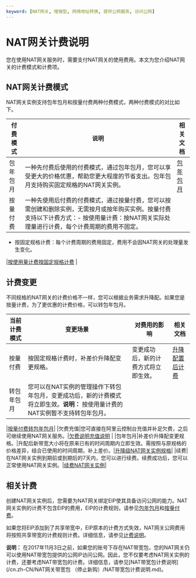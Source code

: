 ```yaml
---
keyword: [NAT网关, 增强型, 网络地址转换, 提供公网服务, 访问公网]
---
```


# NAT网关计费说明

您在使用NAT网关服务时，需要支付NAT网关的使用费用。本文为您介绍NAT网关的计费模式和计费项。

## NAT网关计费模式

NAT网关实例支持包年包月和按量付费两种付费模式，两种付费模式的对比如下。

|付费模式|说明|相关文档|
|----|--|----|
|包年包月|一种先付费后使用的付费模式，通过包年包月，您可以享受更大的价格优惠，帮助您更大程度的节省支出。包年包月支持购买固定规格的NAT网关实例。|[包年包月](/cn.zh-CN/购买指南/包年包月.md)|
|按量付费|一种先使用后付费的付费模式，通过按量付费，您可以按需创建和删除实例，无需按月或按年购买实例。按量付费支持以下计费方式：-   按使用量计费：按NAT网关实际处理量进行计费，每个计费周期的费用不固定。
-   按固定规格计费：每个计费周期的费用固定，费用不会因NAT网关的处理量发生变化。

|[按使用量计费](/cn.zh-CN/购买指南/按量付费.md)[按固定规格计费](t16029.md#section_dzk_6u6_9e9) |

## 计费变更

不同规格的NAT网关的计费价格不一样，您可以根据业务需求升降配。如果您是按量计费，为了更优惠的计费价格，可以转包年包月。

|当前计费模式|变更场景|对费用的影响|相关文档|
|------|----|------|----|
|按量付费|按固定规格计费时，补差价升降配变更规格。|变更成功后，新的计费方式将立即生效。|[升降配置后计费](/cn.zh-CN/购买指南/按量付费.md)|
|转包年包月|您可以在NAT实例的管理操作下转包年包月，变更成功后，新的计费模式将立即生效。**说明：** 按使用量计费的NAT实例暂不支持转包年包月。

|[按量付费转包年包月](/cn.zh-CN/购买指南/按量付费.md)|
|欠费充值|您可直接在阿里云控制台充值并补足欠费，之后可继续使用NAT网关服务。|[欠费说明](/cn.zh-CN/购买指南/按量付费.md)[充值说明](t16029.md#section_qd8_3t2_nf4) |
|包年包月|补差价升降配变更规格。|升配后新带宽大小将在原来已有的时间周期内立即生效。需按照与原规格的价格差异，结合已使用的时间周期，补上差价。|[升降级NAT网关实例规格](/cn.zh-CN/购买指南/包年包月.mdsection_jbi_g7j_wc1)|
|续费|在NAT网关实例到期前或到期后的7天内，您可以进行续费。续费成功后，您可以正常使用NAT网关实例。|[续费NAT网关实例](/cn.zh-CN/购买指南/包年包月.mdsection_bml_m6z_ayh)|

## 相关计费

创建NAT网关实例后，您需要为NAT网关绑定EIP使其具备访问公网的能力。NAT网关实例的计费不包含EIP的费用，EIP的计费规则，请参见[包年包月](/cn.zh-CN/产品定价/包年包月.md)和[按量付费](/cn.zh-CN/产品定价/按量计费.md)。

如果您将EIP添加到了共享带宽中，EIP原本的计费方式失效，NAT网关公网费用将按照共享带宽的计费规则计费。详细信息，请参见[计费说明](/cn.zh-CN/产品定价/包年包月.md)。

**说明：** 在2017年11月3日之前，如果您的账号下存在NAT带宽包，您的NAT网关仍可以使用NAT带宽包提供的公网IP访问公网。因此，您不仅要考虑NAT网关实例的计费，还要考虑NAT带宽包的计费。详细信息，请参见[NAT带宽包计费说明](/cn.zh-CN/NAT网关带宽包 （停止新购）/NAT带宽包计费说明.md)。

